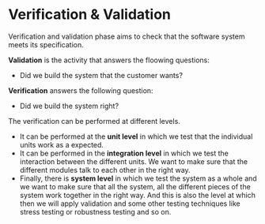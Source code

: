 # Verification & Validation

Verification and validation phase aims to check that the software system 
meets its specification. 

**Validation** is the 
activity that answers the floowing questions: 
* Did we build the system that the customer wants?

**Verification** answers the following question: 
* Did we build the system right? 

The verification
can be performed at different levels. 
* It can be
performed at the **unit level** in which we test that the individual
units work as a expected. 
* It can be performed in the **integration level**
in which we test the interaction between the different units.
We want to make sure that the different modules talk
to each other in the right way. 
* Finally, there is **system level** in which we test the system as a whole and we
want to make sure that all the system, all the different pieces
of the system work together in the right
way. And this is also the level at which then we will apply validation and some other
testing techniques like stress testing or robustness testing and so on.
